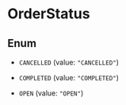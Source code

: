 

# OrderStatus

## Enum


* `CANCELLED` (value: `"CANCELLED"`)

* `COMPLETED` (value: `"COMPLETED"`)

* `OPEN` (value: `"OPEN"`)




